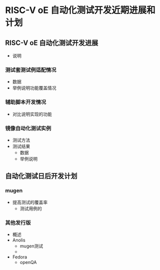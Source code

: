 # RISC-V oE 自动化测试开发近期进展和计划  

## RISC-V oE 自动化测试开发进展  
- 说明  
### 测试套测试例适配情况  
- 数据  
- 举例说明功能覆盖情况  
### 辅助脚本开发情况  
- 对比说明实现的功能  
### 镜像自动化测试实例  
- 测试方法  
- 测试结果  
    - 数据  
    - 举例说明  
## 自动化测试日后开发计划  
### mugen  
- 提高测试的覆盖率  
    - 测试用例的
### 其他发行版  
- 概述  
- Anolis  
    - mugen测试  
    - 
- Fedora  
    - openQA  